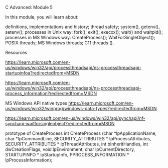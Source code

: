 C Advanced: Module 5

In this module, you will learn about:

definitions, implementations and history;
thread safety;
system(), getenv(), setenv();
processes in Unix way:
fork();
exit();
execxx();
wait() and waitpid();
processes in MS Windows way:
CreateProcess();
WaitForSingleObject();
POSIX threads;
MS Windows threads;
C11 threads ().

Resources 

https://learn.microsoft.com/en-us/windows/win32/api/processthreadsapi/ns-processthreadsapi-startupinfoa?redirectedfrom=MSDN

https://learn.microsoft.com/en-us/windows/win32/api/processthreadsapi/ns-processthreadsapi-process_information?redirectedfrom=MSDN

MS Windows API native types
https://learn.microsoft.com/en-us/windows/win32/winprog/windows-data-types?redirectedfrom=MSDN


https://learn.microsoft.com/en-us/windows/win32/api/synchapi/nf-synchapi-waitforsingleobject?redirectedfrom=MSDN


prototype of CreateProcess
int CreateProcess (char *lpApplicationName,
		   char *lpCommandLine,
		   SECURITY_ATTRIBUTES * lpProcessAttributes,
		   SECURITY_ATTRIBUTES * lpThreadAttributes,
		   int bInheritHandles,
		   int dwCreationFlags,
		   void lpEnvironment,
		   char lpCurrentDirectory,
		   STARTUPINFO * lpStartupInfo,
		   PPROCESS_INFORMATION * lpProcessInformation);